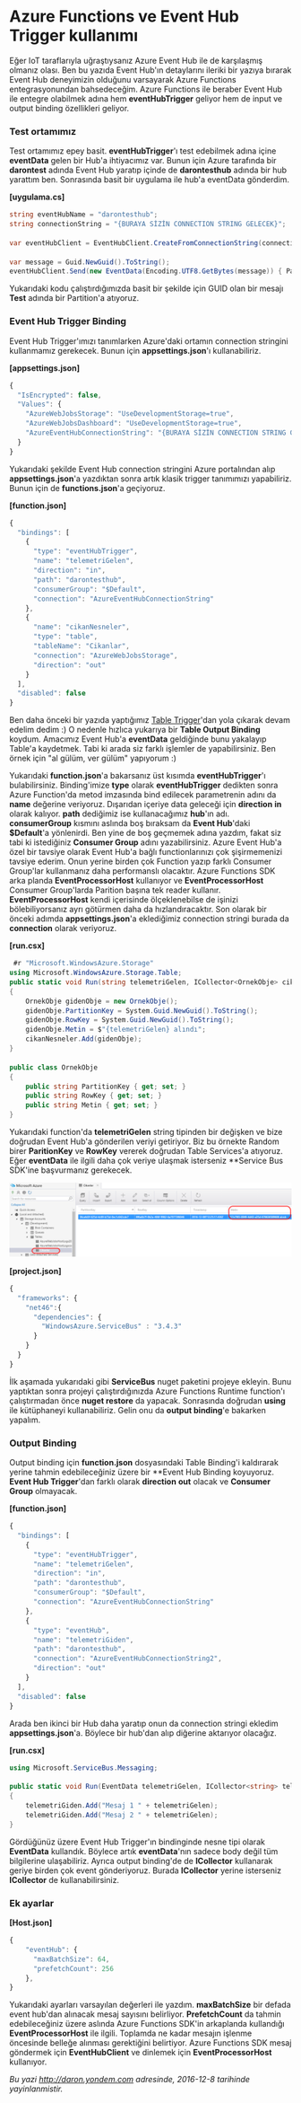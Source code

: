 # Azure Functions ve Event Hub Trigger kullanımı
Eğer IoT taraflarıyla uğraştıysanız Azure Event Hub ile de karşılaşmış olmanız olası. Ben bu yazıda Event Hub'ın detaylarını ileriki bir yazıya bırarak Event Hub deneyimizin olduğunu varsayarak Azure Functions entegrasyonundan bahsedeceğim. Azure Functions ile beraber Event Hub ile entegre olabilmek adına hem **eventHubTrigger** geliyor hem de input ve output binding özellikleri geliyor. 

### Test ortamımız

Test ortamımız epey basit. **eventHubTrigger**'ı test edebilmek adına içine **eventData** gelen bir Hub'a ihtiyacımız var. Bunun için Azure tarafında bir **darontest** adında Event Hub yaratıp içinde de **darontesthub** adında bir hub yarattım ben. Sonrasında basit bir uygulama ile hub'a eventData gönderdim.

**[uygulama.cs]**
```CS
string eventHubName = "darontesthub";
string connectionString = "{BURAYA SİZİN CONNECTION STRING GELECEK}";

var eventHubClient = EventHubClient.CreateFromConnectionString(connectionString, eventHubName);

var message = Guid.NewGuid().ToString();
eventHubClient.Send(new EventData(Encoding.UTF8.GetBytes(message)) { PartitionKey = "Test" });
```

Yukarıdaki kodu çalıştırdığımızda basit bir şekilde için GUID olan bir mesajı **Test** adında bir Partition'a atıyoruz. 

### Event Hub Trigger Binding

Event Hub Trigger'ımızı tanımlarken Azure'daki ortamın connection stringini kullanmamız gerekecek. Bunun için **appsettings.json**'ı kullanabiliriz. 

**[appsettings.json]**
```javascript
{
  "IsEncrypted": false,
  "Values": {
    "AzureWebJobsStorage": "UseDevelopmentStorage=true",
    "AzureWebJobsDashboard": "UseDevelopmentStorage=true",
    "AzureEventHubConnectionString": "{BURAYA SİZİN CONNECTION STRING GELECEK}"
  }
}
```

Yukarıdaki şekilde Event Hub connection stringini Azure portalından alıp **appsettings.json**'a yazdıktan sonra artık klasik trigger tanımımızı yapabiliriz. Bunun için de **functions.json**'a geçiyoruz.

**[function.json]**
```javascript
{
  "bindings": [
    {
      "type": "eventHubTrigger",
      "name": "telemetriGelen",
      "direction": "in",
      "path": "darontesthub",
      "consumerGroup": "$Default",
      "connection": "AzureEventHubConnectionString"
    },
    {
      "name": "cikanNesneler",
      "type": "table",
      "tableName": "Cikanlar",
      "connection": "AzureWebJobsStorage",
      "direction": "out"
    }
  ],
  "disabled": false
}
```

Ben daha önceki bir yazıda yaptığımız [Table Trigger](http://daron.yondem.com/software/post/Azure_Functions_ve_Table_Binding_Kullanimi)'dan yola çıkarak devam edelim dedim :) O nedenle hızlıca yukarıya bir **Table Output Binding** koydum. Amacımız Event Hub'a **eventData** geldiğinde bunu yakalayıp Table'a kaydetmek. Tabi ki arada siz farklı işlemler de yapabilirsiniz. Ben örnek için "al gülüm, ver gülüm" yapıyorum :) 

Yukarıdaki **function.json**'a bakarsanız üst kısımda **eventHubTrigger**'ı bulabilirsiniz. Binding'imize **type** olarak **eventHubTrigger** dedikten sonra Azure Function'da metod imzasında bind edilecek parametrenin adını da **name** değerine veriyoruz. Dışarıdan içeriye data geleceği için **direction** **in** olarak kalıyor. **path** dediğimiz ise kullanacağımız **hub**'ın adı. **consumerGroup** kısmını aslında boş bıraksam da **Event Hub**'daki **$Default**'a yönlenirdi. Ben yine de boş geçmemek adına yazdım, fakat siz tabi ki istediğiniz **Consumer Group** adını yazabilirsiniz. Azure Event Hub'a özel bir tavsiye olarak Event Hub'a bağlı functionlarınızı çok şişirmemenizi tavsiye ederim. Onun yerine birden çok Function yazıp farklı Consumer Group'lar kullanmanız daha performanslı olacaktır. Azure Functions SDK arka planda **EventProcessorHost** kullanıyor ve **EventProcessorHost** Consumer Group'larda Parition başına tek reader kullanır. **EventProcessorHost** kendi içerisinde ölçeklenebilse de işinizi bölebiliyorsanız ayrı götürmen daha da hızlandıracaktır. Son olarak bir önceki adımda **appsettings.json**'a eklediğimiz connection stringi burada da **connection** olarak veriyoruz.

**[run.csx]**
```CS 
 #r "Microsoft.WindowsAzure.Storage"
using Microsoft.WindowsAzure.Storage.Table;
public static void Run(string telemetriGelen, ICollector<OrnekObje> cikanNesneler, TraceWriter log)
{
    OrnekObje gidenObje = new OrnekObje();
    gidenObje.PartitionKey = System.Guid.NewGuid().ToString();
    gidenObje.RowKey = System.Guid.NewGuid().ToString();
    gidenObje.Metin = $"{telemetriGelen} alındı";
    cikanNesneler.Add(gidenObje);
}

public class OrnekObje
{
    public string PartitionKey { get; set; }
    public string RowKey { get; set; }
    public string Metin { get; set; }
}
```

Yukarıdaki function'da **telemetriGelen** string tipinden bir değişken ve bize doğrudan Event Hub'a gönderilen veriyi getiriyor. Biz bu örnekte Random birer **ParitionKey** ve **RowKey** vererek doğrudan Table Services'a atıyoruz. Eğer **eventData** ile ilgili daha çok veriye ulaşmak isterseniz **Service Bus SDK'ine başvurmanız gerekecek.

![Table Services'a attığımız Event Hub verisi.](media/Azure_Functions_ve_Event_Hub_Trigger_kullanimi/eventhubtrigger-1.png)

**[project.json]**
```javascript
{
  "frameworks": {
    "net46":{
      "dependencies": {
        "WindowsAzure.ServiceBus" : "3.4.3"
      }
    }
  }
}
```

İlk aşamada yukarıdaki gibi **ServiceBus** nuget paketini projeye ekleyin. Bunu yaptıktan sonra projeyi çalıştırdığınızda Azure Functions Runtime function'ı çalıştırmadan önce **nuget restore** da yapacak. Sonrasında doğrudan **using** ile kütüphaneyi kullanabiliriz. Gelin onu da **output binding**'e bakarken yapalım.

### Output Binding

Output binding için **function.json** dosyasındaki Table Binding'i kaldırarak yerine tahmin edebileceğiniz üzere bir **Event Hub Binding koyuyoruz. **Event Hub Trigger**'dan farklı olarak **direction** **out** olacak ve **Consumer Group** olmayacak.

**[function.json]**
```javascript
{
  "bindings": [
    {
      "type": "eventHubTrigger",
      "name": "telemetriGelen",
      "direction": "in",
      "path": "darontesthub",
      "consumerGroup": "$Default",
      "connection": "AzureEventHubConnectionString"
    },
    {
      "type": "eventHub",
      "name": "telemetriGiden",
      "path": "darontesthub",
      "connection": "AzureEventHubConnectionString2",
      "direction": "out"
    }
  ],
  "disabled": false
}
```

Arada ben ikinci bir Hub daha yaratıp onun da connection stringi ekledim **appsettings.json**'a. Böylece bir hub'dan alıp diğerine aktarıyor olacağız.

**[run.csx]**
```CS
using Microsoft.ServiceBus.Messaging;

public static void Run(EventData telemetriGelen, ICollector<string> telemetriGiden, TraceWriter log)
{
    telemetriGiden.Add("Mesaj 1 " + telemetriGelen);
    telemetriGiden.Add("Mesaj 2 " + telemetriGelen);
}
```

Gördüğünüz üzere Event Hub Trigger'ın bindinginde nesne tipi olarak **EventData** kullandık. Böylece artık **eventData**'nın sadece body değil tüm bilgilerine ulaşabiliriz. Ayrıca output binding'de de **ICollector** kullanarak geriye birden çok event gönderiyoruz. Burada **ICollector<string>** yerine isterseniz **ICollector<EventData>** de kullanabilirsiniz. 

### Ek ayarlar

**[Host.json]**
```javascript
{
    "eventHub": {
      "maxBatchSize": 64,
      "prefetchCount": 256
    },
}
```

Yukarıdaki ayarları varsayılan değerleri ile yazdım. **maxBatchSize** bir defada event hub'dan alınacak mesaj sayısını belirliyor. **PrefetchCount** da tahmin edebileceğiniz üzere aslında Azure Functions SDK'in arkaplanda kullandığı **EventProcessorHost** ile ilgili. Toplamda ne kadar mesajın işlenme öncesinde belleğe alınması gerektiğini belirtiyor. Azure Functions SDK mesaj göndermek için **EventHubClient** ve dinlemek için **EventProcessorHost** kullanıyor. 


*Bu yazi http://daron.yondem.com adresinde, 2016-12-8 tarihinde yayinlanmistir.*
